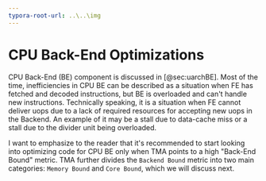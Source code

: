 ```yaml
---
typora-root-url: ..\..\img
---
```


# CPU Back-End Optimizations

CPU Back-End (BE) component is discussed in [@sec:uarchBE]. Most of the time, inefficiencies in CPU BE can be described as a situation when FE has fetched and decoded instructions, but BE is overloaded and can't handle new instructions. Technically speaking, it is a situation when FE cannot deliver uops due to a lack of required resources for accepting new uops in the Backend. An example of it may be a stall due to data-cache miss or a stall due to the divider unit being overloaded.

I want to emphasize to the reader that it's recommended to start looking into optimizing code for CPU BE only when TMA points to a high "Back-End Bound" metric. TMA further divides the `Backend Bound` metric into two main categories: `Memory Bound` and `Core Bound`, which we will discuss next.
